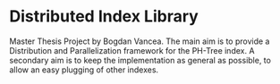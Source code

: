 Distributed Index Library
===

Master Thesis Project by Bogdan Vancea. The main aim is to provide a Distribution and Parallelization framework for the PH-Tree index. A secondary aim is to keep the implementation as general as possible, to allow an easy plugging of other indexes. 
